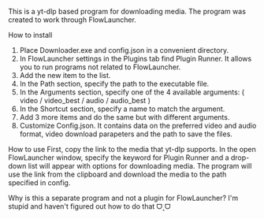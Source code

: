 This is a yt-dlp based program for downloading media.
The program was created to work through FlowLauncher.

How to install
1. Place Downloader.exe and config.json in a convenient directory.
2. In FlowLauncher settings in the Plugins tab find Plugin Runner. It allows you to run programs not related to FlowLauncher.
3. Add the new item to the list.
4. In the Path section, specify the path to the executable file.
5. In the Arguments section, specify one of the 4 available arguments: ( video / video_best / audio / audio_best )
6. In the Shortcut section, specify a name to match the argument.
7. Add 3 more items and do the same but with different arguments.
8. Customize Config.json. It contains data on the preferred video and audio format, video download parapeters and the path to save the files.

How to use
First, copy the link to the media that yt-dlp supports. In the open FlowLauncher window, specify the keyword for Plugin Runner and a drop-down list will appear with options for downloading media. The program will use the link from the clipboard and download the media to the path specified in config.

Why is this a separate program and not a plugin for FlowLauncher?
I'm stupid and haven't figured out how to do that ᗜ˰ᗜ

